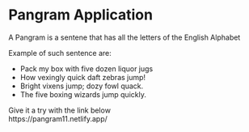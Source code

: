 <h1>Pangram Application</h1>
<p>A Pangram is a sentene that has all the letters of the English Alphabet</p>
<p>Example of such sentence are: 
<ul>
  <li>Pack my box with five dozen liquor jugs</li>
  <li>How vexingly quick daft zebras jump!</li>
  <li>Bright vixens jump; dozy fowl quack.</li>
  <li>The five boxing wizards jump quickly.</li>
</ul></p>
<p>Give it a try with the link below <br>
https://pangram11.netlify.app/</p>
